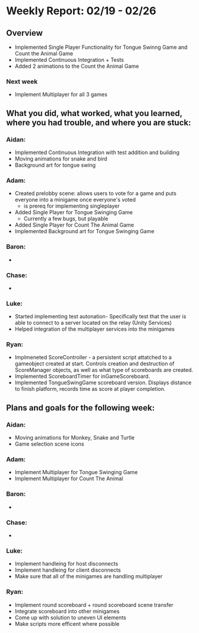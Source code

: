 # Weekly Report: 02/19 - 02/26

## Overview
- Implemented Single Player Functionality for Tongue Swinng Game and Count the Animal Game
- Implemented Continuous Integration + Tests
- Added 2 animations to the Count the Animal Game

### Next week
- Implement Multiplayer for all 3 games

## What you did, what worked, what you learned, where you had trouble, and where you are stuck:
### Aidan: 
- Implemented Continuous Integration with test addition and building
- Moving animations for snake and bird
- Background art for tongue swing
### Adam:
- Created prelobby scene: allows users to vote for a game and puts everyone into a minigame once everyone's voted
  - is prereq for implementing singleplayer
- Added Single Player for Tongue Swinging Game
  - Currently a few bugs, but playable
- Added Single Player for Count The Animal Game
- Implemented Background art for Tongue Swinging Game
### Baron:
- 
### Chase:
- 
### Luke:
- Started implementing test autonation- Specifically test that the user is able to connect to a server located on the relay (Unity Services)
- Helped integration of the multiplayer services into the minigames
### Ryan:
- Implmeneted ScoreController - a persistent script attatched to a gameobject created at start.
    Controls creation and destruction of ScoreManager objects, as well as what type of scoreboards are created.
- Implemented ScoreboardTimer for inGameScoreboard.
- Implemented TongueSwingGame scoreboard version. Displays distance to finish platform, records time as score at player completion.


## Plans and goals for the following week:
### Aidan:
- Moving animations for Monkey, Snake and Turtle
- Game selection scene icons
### Adam:
- Implement Multiplayer for Tongue Swinging Game
- Implement Multiplayer for Count The Animal
### Baron:
- 
### Chase:
- 
### Luke:
- Implement handleing for host disconnects
- Implement handleing for client disconnects
- Make sure that all of the minigames are handling multiplayer
### Ryan:
- Implement round scoreboard + round scoreboard scene transfer
- Integrate scoreboard into other minigames
- Come up with solution to uneven UI elements
- Make scripts more efficent where possible

